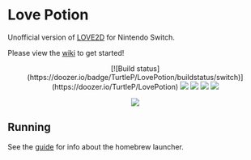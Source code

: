 # Love Potion

Unofficial version of [LOVE2D](https://love2d.org/) for Nintendo Switch.

Please view the [wiki](https://github.com/TurtleP/LovePotion/wiki) to get started!

<p align="center">
    [![Build status](https://doozer.io/badge/TurtleP/LovePotion/buildstatus/switch)](https://doozer.io/TurtleP/LovePotion)
    <img src="https://img.shields.io/badge/license-MIT-blue.svg?style=flat-square"/>
    <img src="https://img.shields.io/github/stars/TurtleP/LovePotion.svg?style=flat-square"/>
    <img src="https://img.shields.io/github/issues/TurtleP/LovePotion.svg?style=flat-square"/>
    <img src="https://img.shields.io/badge/version-1.0.0-blue.svg?style=flat-square"/>
</p>

<p align="center">
    <img src="https://i.imgur.com/PTACKcn.png"/>
</p>

## Running
See the [guide](https://switch.hacks.guide) for info about the homebrew launcher.


